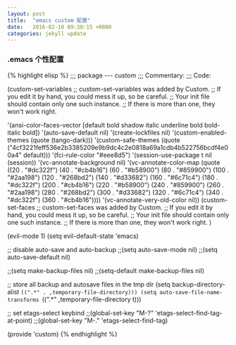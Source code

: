 ```yaml
---
layout: post
title:  "emacs custom 配置"
date:   2016-02-18 09:30:15 +0800
categories: jekyll update
---
```


### .emacs 个性配置
{% highlight elisp %}
;;; package --- custom
;;; Commentary:
;;; Code:

(custom-set-variables
;; custom-set-variables was added by Custom.
;; If you edit it by hand, you could mess it up, so be careful.
;; Your init file should contain only one such instance.
;; If there is more than one, they won't work right.

'(ansi-color-faces-vector
[default bold shadow italic underline bold bold-italic bold])
'(auto-save-default nil)
'(create-lockfiles nil)
'(custom-enabled-themes (quote (tango-dark)))
'(custom-safe-themes
(quote
("4cf3221feff536e2b3385209e9b9dc4c2e0818a69a1cdb4b522756bcdf4e00a4" default)))
'(fci-rule-color "#eee8d5")
'(session-use-package t nil (session))
'(vc-annotate-background nil)
'(vc-annotate-color-map
(quote
((20 . "#dc322f")
(40 . "#cb4b16")
(60 . "#b58900")
(80 . "#859900")
(100 . "#2aa198")
(120 . "#268bd2")
(140 . "#d33682")
(160 . "#6c71c4")
(180 . "#dc322f")
(200 . "#cb4b16")
(220 . "#b58900")
(240 . "#859900")
(260 . "#2aa198")
(280 . "#268bd2")
(300 . "#d33682")
(320 . "#6c71c4")
(340 . "#dc322f")
(360 . "#cb4b16"))))
'(vc-annotate-very-old-color nil))
(custom-set-faces
;; custom-set-faces was added by Custom.
;; If you edit it by hand, you could mess it up, so be careful.
;; Your init file should contain only one such instance.
;; If there is more than one, they won't work right.
)

(evil-mode 1)
(setq evil-default-state 'emacs)

;; disable auto-save and auto-backup
;;(setq auto-save-mode nil)
;;(setq auto-save-default nil)

;;(setq make-backup-files nil)
;;(setq-default make-backup-files nil)

;; store all backup and autosave files in the tmp dir
(setq backup-directory-alist
`((".*" . ,temporary-file-directory)))
(setq auto-save-file-name-transforms
`((".*" ,temporary-file-directory t)))

;; set etags-select keybind
;;(global-set-key "M-?" 'etags-select-find-tag-at-point)
;;(global-set-key "M-." 'etags-select-find-tag)

(provide 'custom)
{% endhighlight %}
